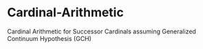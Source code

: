 # Cardinal-Arithmetic
Cardinal Arithmetic for Successor Cardinals assuming Generalized Continuum Hypothesis (GCH)
